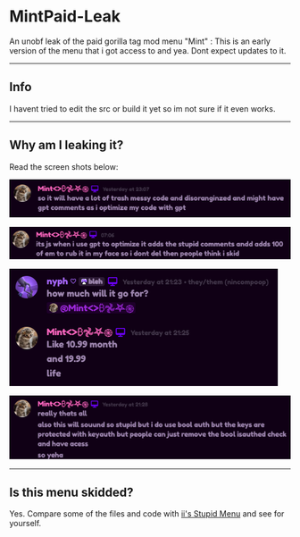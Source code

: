 # MintPaid-Leak
An unobf leak of the paid gorilla tag mod menu "Mint" : This is an early version of the menu that i got access to and yea. Dont expect updates to it.

---

## Info
I havent tried to edit the src or build it yet so im not sure if it even works.

---

## Why am I leaking it?
Read the screen shots below:

![Screenshot 1](https://raw.githubusercontent.com/nyphrux/MintPaid-Leak/refs/heads/main/screenshots/%7B4671D3B5-4F74-4636-95A0-488EE2537D9A%7D.png)

![Screenshot 2](https://raw.githubusercontent.com/nyphrux/MintPaid-Leak/refs/heads/main/screenshots/%7B592732AA-1B18-4FC6-8167-B9814208FB59%7D.png)

![Screenshot 3](https://raw.githubusercontent.com/nyphrux/MintPaid-Leak/refs/heads/main/screenshots/%7BA43B2731-212B-4079-9326-BF031448C1A4%7D.png)

![Screenshot 4](https://raw.githubusercontent.com/nyphrux/MintPaid-Leak/refs/heads/main/screenshots/%7BD5D0C095-2D15-4031-BD88-0E52ADD39410%7D.png)

---

## Is this menu skidded?

Yes. Compare some of the files and code with [ii's Stupid Menu](https://github.com/iiDk-the-actual/iis.Stupid.Menu) and see for yourself.
